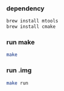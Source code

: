 ### dependency

```bash
brew install mtools
brew install cmake
```

### run make

```bash
make
```

### run .img

```bash
make run
```


